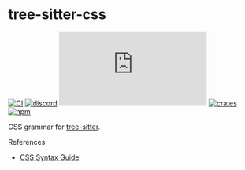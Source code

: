 # tree-sitter-css

[![CI][ci]](https://github.com/tree-sitter/tree-sitter-css/actions/workflows/ci.yml)
[![discord][discord]](https://discord.gg/w7nTvsVJhm)
[![matrix][matrix]](https://matrix.to/#/#tree-sitter-chat:matrix.org)
[![crates][crates]](https://crates.io/crates/tree-sitter-css)
[![npm][npm]](https://www.npmjs.com/package/tree-sitter-css)

CSS grammar for [tree-sitter](https://github.com/tree-sitter/tree-sitter).

References

- [CSS Syntax Guide](https://developer.mozilla.org/en-US/docs/Web/CSS/Syntax)

[ci]: https://img.shields.io/github/actions/workflow/status/tree-sitter/tree-sitter-css/ci.yml?logo=github&label=CI
[discord]: https://img.shields.io/discord/1063097320771698699?logo=discord&label=discord
[matrix]: https://img.shields.io/matrix/tree-sitter-chat%3Amatrix.org?logo=matrix&label=matrix
[npm]: https://img.shields.io/npm/v/tree-sitter-css?logo=npm
[crates]: https://img.shields.io/crates/v/tree-sitter-css?logo=rust
